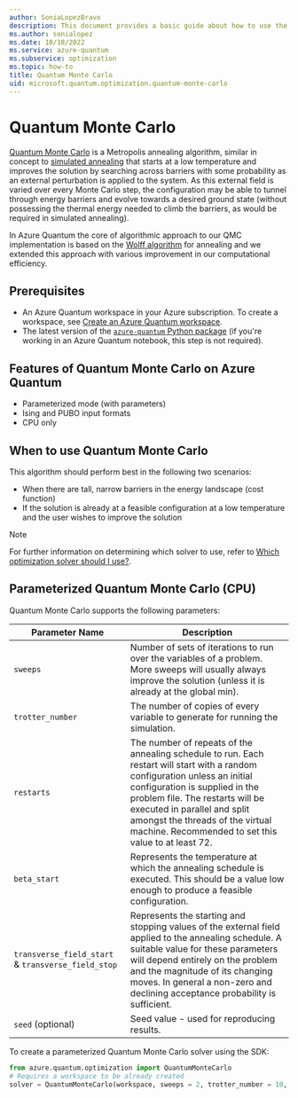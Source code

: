 ```yaml
---
author: SoniaLopezBravo
description: This document provides a basic guide about how to use the Quantum Monte Carlo solver.
ms.author: sonialopez
ms.date: 10/18/2022
ms.service: azure-quantum
ms.subservice: optimization
ms.topic: how-to
title: Quantum Monte Carlo
uid: microsoft.quantum.optimization.quantum-monte-carlo
---
```


# Quantum Monte Carlo

[Quantum Monte Carlo](https://en.wikipedia.org/wiki/Quantum_Monte_Carlo) is a Metropolis annealing algorithm, similar in concept to [simulated annealing](xref:microsoft.quantum.optimization.simulated-annealing) that starts at a low temperature and improves the solution by searching across barriers with some probability as an external perturbation is applied to the system.
As this external field is varied over every Monte Carlo step, the configuration may be able to tunnel through energy barriers and evolve towards a desired ground state (without possessing the thermal energy needed to climb the barriers, as would be required in simulated annealing).

In Azure Quantum the core of algorithmic approach to our QMC implementation is based on the [Wolff algorithm](https://en.wikipedia.org/wiki/Wolff_algorithm) for annealing and we extended this approach with various improvement in our computational efficiency.

## Prerequisites

- An Azure Quantum workspace in your Azure subscription. To create a workspace, see [Create an Azure Quantum workspace](xref:microsoft.quantum.how-to.workspace).
- The latest version of the [`azure-quantum` Python package](xref:mmicrosoft.quantum.update-qdk#update-the-azure-quantum-python-package) (if you're working in an Azure Quantum notebook, this step is not required).

## Features of Quantum Monte Carlo on Azure Quantum

- Parameterized mode (with parameters)
- Ising and PUBO input formats
- CPU only
  
## When to use Quantum Monte Carlo

This algorithm should perform best in the following two scenarios:

- When there are tall, narrow barriers in the energy landscape (cost function)
- If the solution is already at a feasible configuration at a low temperature and the user wishes to improve the solution

> [!NOTE]
> For further information on determining which solver to use, refer to [Which optimization solver should I use?](xref:microsoft.quantum.optimization.choose-solver).
  
## Parameterized Quantum Monte Carlo (CPU)

Quantum Monte Carlo supports the following parameters:

| Parameter Name | Description |
|----------------|-------------|
| `sweeps`       |   Number of sets of iterations to run over the variables of a problem. More sweeps will usually always improve the solution (unless it is already at the global min).|
| `trotter_number`| The number of copies of every variable to generate for running the simulation. |
|`restarts`| The number of repeats of the annealing schedule to run. Each restart will start with a random configuration unless an initial configuration is supplied in the problem file. The restarts will be executed in parallel and split amongst the threads of the virtual machine. Recommended to set this value to at least 72.|
|`beta_start`| Represents the temperature at which the annealing schedule is executed. This should be a value low enough to produce a feasible configuration. |
|`transverse_field_start` & `transverse_field_stop`| Represents the starting and stopping values of the external field applied to the annealing schedule. A suitable value for these parameters will depend entirely on the problem and the magnitude of its changing moves. In general a non-zero and declining acceptance probability is sufficient.|
|`seed` (optional)| Seed value - used for reproducing results. |

To create a parameterized Quantum Monte Carlo solver using the SDK:

```python
from azure.quantum.optimization import QuantumMonteCarlo
# Requires a workspace to be already created
solver = QuantumMonteCarlo(workspace, sweeps = 2, trotter_number = 10, restarts = 72, beta_start = 0.1, transverse_field_start = 10, transverse_field_stop = 0.1, seed = 22)
```
